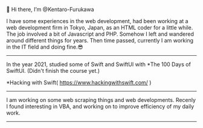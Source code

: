 👋 Hi there,
I’m @Kentaro-Furukawa

I have some experiences in the web development, had been working at a web development firm in Tokyo, Japan, as an HTML coder for a little while. The job involved a bit of Javascript and PHP. Somehow I left and wandered around different things for years. Then time passed, currently I am working in the IT field and doing fine.😎

**************************

In the year 2021, studied some of Swift and SwiftUI with *The 100 Days of SwiftUI.
(Didn't finish the course yet.)

*Hacking with Swift( https://www.hackingwithswift.com/ )

----------

I am working on some web scraping things and web developments.
Recenly I found interesting in VBA, and working on to improve efficiency of my daily work.

----------
